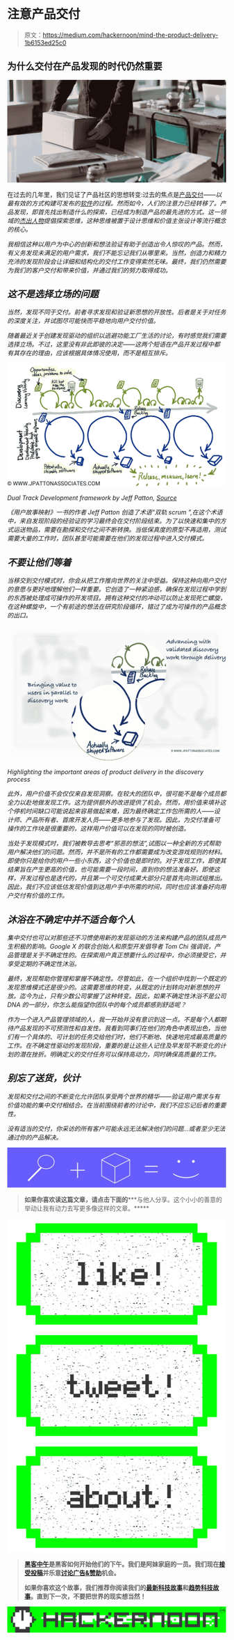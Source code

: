 # 注意产品交付

> 原文：<https://medium.com/hackernoon/mind-the-product-delivery-1b6153ed25c0>

## 为什么交付在产品发现的时代仍然重要

![](img/9b9b7429dc21d843b2b0d7768751c85d.png)

在过去的几年里，我们见证了产品社区的思想转变:过去的焦点是[产品交付](https://hackernoon.com/tagged/product-delivery)*——以最有效的方式构建可发布的[软件](https://hackernoon.com/tagged/software)的过程。然而如今，人们的注意力已经转移了。产品发现，即首先找出制造什么的探索，已经成为制造产品的最先进的方式。这一领域的[杰出人物](http://svpg.com/product-discovery/)提倡探索思维，这种思维被置于设计思维和价值主张设计等流行概念的核心。*

*我相信这种以用户为中心的创新和想法验证有助于创造出令人惊叹的产品。然而，有义务发现未满足的用户需求，我们不能忘记我们从哪里来。当然，创造力和精力充沛的发现阶段会让详细和结构化的交付工作变得索然无味。最终，我们仍然需要为我们的客户交付和带来价值，并通过我们的努力取得成功。*

## *这不是选择立场的问题*

*当然，发现不同于交付。前者寻求发现和验证新思想的开放性。后者是关于对任务的深度关注，并试图尽可能快而平稳地向用户交付价值。*

*随着最近关于创建发现驱动的组织以逃避功能工厂生活的讨论，有时感觉我们需要选择立场。不过，这里没有非此即彼的决定——这两个短语在产品开发过程中都有其存在的理由，应该根据具体情况使用，而不是相互排斥。*

*![](img/e1cb67f14d7d9bc02ab4ec8ce2d994e0.png)*

*Dual Track Development framework by Jeff Patton, [Source](http://jpattonassociates.com/dual-track-development/)*

*《用户故事映射》一书的作者 Jeff Patton 创造了术语“双轨 scrum ”,在这个术语中，来自发现阶段的经验证的学习最终会在交付阶段结束。为了以快速和集中的方式运送物品，需要在勘探和交付之间不断转换。当低保真度的原型不再适用，测试需要大量的工作时，团队甚至可能需要在他们的发现过程中进入交付模式。*

## *不要让他们等着*

*当移交到交付模式时，你会从把工作推向世界的关注中受益。保持这种向用户交付的意愿与更好地理解他们一样重要。它创造了一种紧迫感，确保在发现过程中学到的东西被处理成可操作的开发项目。拥有这种交付的冲动可以防止发现死亡螺旋，在这种螺旋中，一个有前途的想法在研究阶段循环，错过了成为可操作的产品概念的出口。*

*![](img/36f4a53d276a602da8572bc2fb1fbb2e.png)*

*Highlighting the important areas of product delivery in the discovery process*

*此外，用户价值不会仅仅来自发现洞察。在较大的团队中，很可能不是每个成员都全力以赴地做发现工作。这为提供额外的改进提供了机会。然而，用价值来填补这个停机时间缺口可能说起来容易做起来难，因为最终确定工作包所需的人——设计师、产品所有者、首席开发人员——更多地参与了发现。因此，为交付准备可操作的工作块是很重要的，这样用户价值可以在发现的同时被创造。*

*当处于发现模式时，我们被教导去思考“邪恶的想法”,试图以一种全新的方式帮助用户解决他们的问题。然而，并不是所有的工作都需要成为改变游戏规则的材料。即使你只是给你的用户一些小东西，这个价值也是即时的。对于发现工作，即使其结果旨在产生更高的价值，也可能需要一段时间，直到你的想法准备好。即使这样，开发过程也是迭代的，并且第一个可交付成果大部分只是首先向测试组推出。因此，我们不应该低估发现价值到达用户手中所需的时间，同时也应该准备好向用户交付有价值的工作。*

## *沐浴在不确定中并不适合每个人*

*集中交付也可以对那些还不习惯使用新的发现驱动的方法来构建产品的团队成员产生积极的影响。Google X 的联合创始人和原型开发倡导者 Tom Chi 强调说，产品管理是关于不确定性的。在探索用户真正想要什么的过程中，你必须接受它，并享受定期的不确定性沐浴。*

*最终，发现帮助你管理和掌握不确定性。尽管如此，在一个组织中找到一个既定的发现思维模式还是很少的。这需要思维的转变，从既定的计划转向对新思想的开放。迄今为止，只有少数公司掌握了这种转变。因此，如果不确定性沐浴不是公司 DNA 的一部分，你怎么能指望你团队中的每个成员都感到舒适呢？*

*作为一个进入产品管理领域的人，我一开始并没有意识到这一点。不是每个人都期待产品发现的不可预测性和自发性。我看到同事们在他们的角色中表现出色，当他们有一个具体的、可计划的任务交给他们时，他们不断地、快速地完成最高质量的工作。在不确定性驱动的发现阶段，重要的是让这些人记住及早发现不断变化的计划的潜在挫折。明确定义的交付任务可以保持高动力，同时确保高质量的工作。*

## *别忘了送货，伙计*

*发现和交付之间的不断变化允许团队享受两个世界的精华——验证用户需求与有价值功能的集中交付相结合。在当前围绕前者的讨论中，我们不应忘记后者的重要性。*

*没有适当的交付，你采访的所有客户可能永远无法解决他们的问题…或者至少无法通过你的产品解决。*

*![](img/383d24662e321660420458ac4690fa05.png)*

> ****如果你喜欢读这篇文章，请点击下面的*******与他人分享。这个小小的善意的举动让我有动力去写更多像这样的文章。*****

**[![](img/50ef4044ecd4e250b5d50f368b775d38.png)](http://bit.ly/HackernoonFB)****[![](img/979d9a46439d5aebbdcdca574e21dc81.png)](https://goo.gl/k7XYbx)****[![](img/2930ba6bd2c12218fdbbf7e02c8746ff.png)](https://goo.gl/4ofytp)**

> **[黑客中午](http://bit.ly/Hackernoon)是黑客如何开始他们的下午。我们是阿妹家庭的一员。我们现在[接受投稿](http://bit.ly/hackernoonsubmission)并乐意[讨论广告&赞助](mailto:partners@amipublications.com)机会。**
> 
> **如果你喜欢这个故事，我们推荐你阅读我们的[最新科技故事](http://bit.ly/hackernoonlatestt)和[趋势科技故事](https://hackernoon.com/trending)。直到下一次，不要把世界的现实想当然！**

**![](img/be0ca55ba73a573dce11effb2ee80d56.png)**
